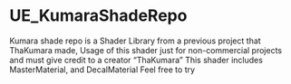 # UE_KumaraShadeRepo

Kumara shade repo is a Shader Library from a previous project that ThaKumara made, 
Usage of this shader just for non-commercial projects and must give credit to a creator “ThaKumara”
This shader includes MasterMaterial, and DecalMaterial
Feel free to try
